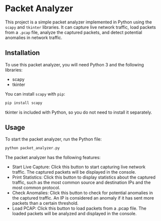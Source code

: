 # Packet Analyzer

This project is a simple packet analyzer implemented in Python using the `scapy` and `tkinter` libraries. It can capture live network traffic, load packets from a `.pcap` file, analyze the captured packets, and detect potential anomalies in network traffic.

## Installation

To use this packet analyzer, you will need Python 3 and the following libraries:

- scapy
- tkinter

You can install `scapy` with `pip`:

```bash
pip install scapy
```
tkinter is included with Python, so you do not need to install it separately.

## Usage

To start the packet analyzer, run the Python file:

```bash
python packet_analyzer.py
```
The packet analyzer has the following features:

- Start Live Capture: Click this button to start capturing live network traffic. The captured packets will be displayed in the console.
- Print Statistics: Click this button to display statistics about the captured traffic, such as the most common source and destination IPs and the most common protocol.
- Check Anomalies: Click this button to check for potential anomalies in the captured traffic. An IP is considered an anomaly if it has sent more packets than a certain threshold.
- Load PCAP: Click this button to load packets from a .pcap file. The loaded packets will be analyzed and displayed in the console.
